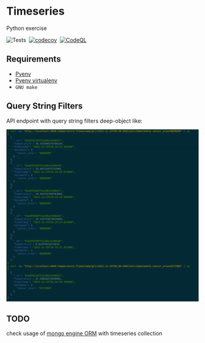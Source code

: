 # Timeseries

Python exercise

![Tests](https://github.com/rcbop/python-timeseries/actions/workflows/ci.yaml/badge.svg)&nbsp;&nbsp;[![codecov](https://codecov.io/gh/rcbop/timeseries-visualization/branch/main/graph/badge.svg?token=ijcD6RzE8L)](https://codecov.io/gh/rcbop/timeseries-visualization)&nbsp;&nbsp;[![CodeQL](https://github.com/rcbop/python-timeseries/workflows/CodeQL/badge.svg)](https://github.com/rcbop/python-timeseries/actions/workflows/github-code-scanning/codeql)

## Requirements

- [Pyenv](https://github.com/pyenv/pyenv)
- [Pyenv virtualenv](https://github.com/pyenv/pyenv-virtualenv)
- `GNU make`

## Query String Filters

API endpoint with query string filters deep-object like:

![query_string_filters](./docs/query_string_filters.png)

## TODO

check usage of [mongo engine ORM](http://mongoengine.org/) with timeseries collection
